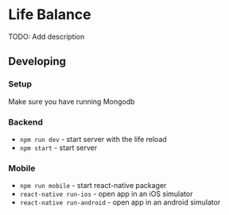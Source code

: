 # Life Balance

TODO: Add description

## Developing
### Setup
Make sure you have running Mongodb

### Backend
- `npm run dev` - start server with the life reload
- `npm start` - start server

### Mobile
- `npm run mobile` - start react-native packager
- `react-native run-ios` - open app in an iOS simulator
- `react-native run-android` - open app in an android simulator

